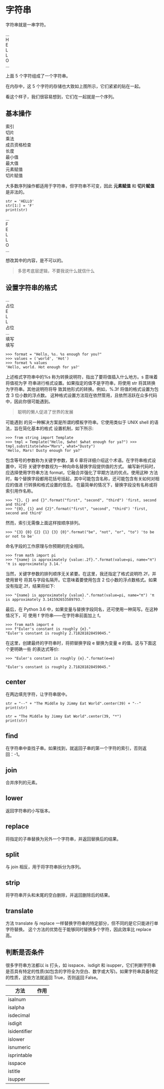 # 字符串

字符串就是一串字符。

<div class="flex justify-start gap-1">
  <div class="bg-sky-500 dark:bg-sky-800 w-8 h-8 rounded text-center">...</div>
  <div class="bg-sky-500 dark:bg-sky-800 w-8 h-8 rounded text-center">H</div>
  <div class="bg-sky-500 dark:bg-sky-800 w-8 h-8 rounded text-center">E</div>
  <div class="bg-sky-500 dark:bg-sky-800 w-8 h-8 rounded text-center">L</div>
  <div class="bg-sky-500 dark:bg-sky-800 w-8 h-8 rounded text-center">L</div>
  <div class="bg-sky-500 dark:bg-sky-800 w-8 h-8 rounded text-center">O</div>
  <div class="bg-sky-500 dark:bg-sky-800 w-8 h-8 rounded text-center">...</div>
</div>

上面 5 个字符组成了一个字符串。

在内存中，这 5 个字符的存储也大致如上图所示，它们紧紧的贴在一起。

看这个样子，我们很容易想到，它们在一起就是一个序列。

## 基本操作

<div class="flex justify-start gap-1">
  <div class="bg-cyan-500 dark:bg-cyan-800 w-10 h-8 rounded text-center">索引</div>
  <div class="bg-cyan-500 dark:bg-cyan-800 w-10 h-8 rounded text-center">切片</div>
  <div class="bg-cyan-500 dark:bg-cyan-800 w-10 h-8 rounded text-center">乘法</div>
  <div class="bg-cyan-500 dark:bg-cyan-800 w-28 h-8 rounded text-center">成员资格检查</div>
  <div class="bg-cyan-500 dark:bg-cyan-800 w-10 h-8 rounded text-center">长度</div>
  <div class="bg-cyan-500 dark:bg-cyan-800 w-14 h-8 rounded text-center">最小值</div>
  <div class="bg-cyan-500 dark:bg-cyan-800 w-14 h-8 rounded text-center">最大值</div>
  <div class="bg-red-500 dark:bg-red-900 w-20 h-8 rounded text-center">元素赋值</div>
  <div class="bg-red-500 dark:bg-red-900 w-20 h-8 rounded text-center">切片赋值</div>
</div>

大多数序列操作都适用于字符串，但字符串不可变，因此 **元素赋值** 和 **切片赋值** 是非法的。

<div class="run"></div>

```python3
str = 'HELLO'
str[1:] = 'F'
print(str)
```

<div class="flex justify-start gap-1">
  <div class="bg-sky-500 dark:bg-sky-800 w-8 h-8 rounded text-center">...</div>
  <div class="bg-red-500 dark:bg-red-800 w-8 h-8 rounded text-center">F</div>
  <div class="bg-sky-500 dark:bg-sky-800 w-8 h-8 rounded text-center">E</div>
  <div class="bg-sky-500 dark:bg-sky-800 w-8 h-8 rounded text-center">L</div>
  <div class="bg-sky-500 dark:bg-sky-800 w-8 h-8 rounded text-center">L</div>
  <div class="bg-sky-500 dark:bg-sky-800 w-8 h-8 rounded text-center">O</div>
  <div class="bg-sky-500 dark:bg-sky-800 w-8 h-8 rounded text-center">...</div>
</div>

想改其中的内容，是不可以的。

> 多思考底层逻辑，不要我说什么就信什么

## 设置字符串的格式

<div class="flex justify-start gap-1">
  <div class="bg-sky-500 dark:bg-sky-800 w-8 h-8 rounded text-center">...</div>
  <div class="bg-yellow-500 dark:bg-yellow-800 w-10 h-8 rounded text-center">占位</div>
  <div class="bg-sky-500 dark:bg-sky-800 w-8 h-8 rounded text-center">E</div>
  <div class="bg-sky-500 dark:bg-sky-800 w-8 h-8 rounded text-center">L</div>
  <div class="bg-sky-500 dark:bg-sky-800 w-8 h-8 rounded text-center">L</div>
  <div class="bg-yellow-500 dark:bg-yellow-800 w-10 h-8 rounded text-center">占位</div>
  <div class="bg-sky-500 dark:bg-sky-800 w-8 h-8 rounded text-center">...</div>
</div>

<div class="flex justify-start gap-1 mt-2">
  <div class=" w-8 h-8 rounded text-center"></div>
  <div class="bg-green-500 dark:bg-green-800 w-10 h-8 rounded text-center">填写</div>
  <div class="w-8 h-8 rounded text-center"></div>
  <div class="w-8 h-8 rounded text-center"></div>
  <div class="w-8 h-8 rounded text-center"></div>
  <div class="bg-green-500 dark:bg-green-800 w-10 h-8 rounded text-center">填写</div>
  <div class="w-8 h-8 rounded text-center"></div>
</div>

```python3
>>> format = "Hello, %s. %s enough for you?"
>>> values = ('world', 'Hot')
>>> format % values
'Hello, world. Hot enough for ya?'
```

上述格式字符串中的%s 称为转换说明符，指出了要将值插入什么地方。s 意味着将值视为字 符串进行格式设置。如果指定的值不是字符串，将使用 str 将其转换为字符串。其他说明符将导 致其他形式的转换。例如，%.3f 将值的格式设置为包含 3 位小数的浮点数。
这种格式设置方法现在依然管用，且依然活跃在众多代码中，因此你很可能遇到。

> 聪明的懒人促进了世界的发展

可能遇到 的另一种解决方案是所谓的模板字符串。它使用类似于 UNIX shell 的语法，旨在简化基本的格式 设置机制，如下所示:

```python3
>>> from string import Template
>>> tmpl = Template("Hello, $who! $what enough for ya?") >>> tmpl.substitute(who="Mars", what="Dusty")
'Hello, Mars! Dusty enough for ya?'
```

包含等号的参数称为关键字参数，第 6 章将详细介绍这个术语。在字符串格式设置中，可将 关键字参数视为一种向命名替换字段提供值的方式。
编写新代码时，应选择使用字符串方法 format，它融合并强化了早期方法的优点。使用这种 方法时，每个替换字段都用花括号括起，其中可能包含名称，还可能包含有关如何对相应的值进 行转换和格式设置的信息。
在最简单的情况下，替换字段没有名称或将索引用作名称。

```python3
>>> "{}, {} and {}".format("first", "second", "third") 'first, second and third'
>>> "{0}, {1} and {2}".format("first", "second", "third") 'first, second and third'
```

然而，索引无需像上面这样按顺序排列。

```python3
>>> "{3} {0} {2} {1} {3} {0}".format("be", "not", "or", "to") 'to be or not to be'
```

命名字段的工作原理与你预期的完全相同。

```python3
>>> from math import pi
>>> "{name} is approximately {value:.2f}.".format(value=pi, name="π") 'π is approximately 3.14.'
```

当然，关键字参数的排列顺序无关紧要。在这里，我还指定了格式说明符.2f，并使用冒号 将其与字段名隔开。它意味着要使用包含 2 位小数的浮点数格式。如果没有指定.2f，结果将如下:

```python3
>>> "{name} is approximately {value}.".format(value=pi, name="π") 'π is approximately 3.141592653589793.'
```

最后，在 Python 3.6 中，如果变量与替换字段同名，还可使用一种简写。在这种情况下，可 使用 f 字符串——在字符串前面加上 f。

```python3
>>> from math import e
>>> f"Euler's constant is roughly {e}."
"Euler's constant is roughly 2.718281828459045."
```

在这里，创建最终的字符串时，将把替换字段 e 替换为变量 e 的值。这与下面这个更明确一些 的表达式等价:

```python3
>>> "Euler's constant is roughly {e}.".format(e=e)

"Euler's constant is roughly 2.718281828459045."
```

## center

在两边填充字符，让字符串居中。

<div class="run"></div>

```python3
str = "--" + "The Middle by Jimmy Eat World".center(39) + "--"
print(str)
```

<div class="run"></div>

```python3
str = "The Middle by Jimmy Eat World".center(39, "*")
print(str)
```

## find

在字符串中查找子串。如果找到，就返回子串的第一个字符的索引，否则返回：-1。

## join

合并序列的元素。

## lower

返回字符串的小写版本。

## replace

将指定的子串替换为另外一个字符串，并返回替换后的结果。

## split

与 join 相反，用于将字符串拆分为序列。

## strip

将字符串开头和末尾的空白删除，并返回删除后的结果。

## translate

方法 translate 与 replace 一样替换字符串的特定部分，但不同的是它只能进行单字符替换。 这个方法的优势在于能够同时替换多个字符，因此效率比 replace 高。

## 判断是否条件

很多字符串方法都以 is 打头，如 isspace、isdigit 和 isupper，它们判断字符串是否具有特定的性质(如包含的字符全为空白、数字或大写)。如果字符串具备特定的性质，这些方法就返回 True，否则返回 False。

| 方法         | 作用 |
| ------------ | ---- |
| isalnum      |      |
| isalpha      |      |
| isdecimal    |      |
| isdigit      |      |
| isidentifier |      |
| islower      |      |
| isnumeric    |      |
| isprintable  |      |
| isspace      |      |
| istitle      |      |
| isupper      |      |
